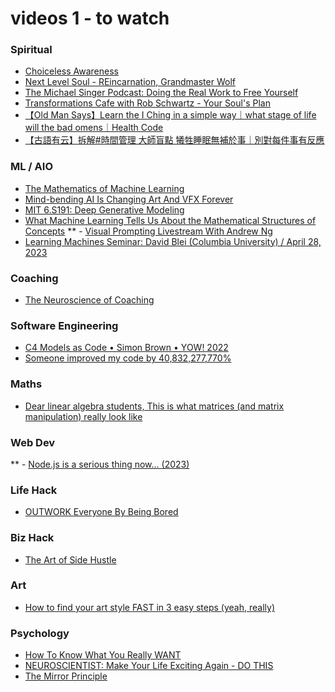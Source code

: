 # videos 1 - to watch


### Spiritual
- [Choiceless Awareness](https://www.youtube.com/watch?v=-e_CId346nA)
- [Next Level Soul - REincarnation, Grandmaster Wolf]([https://www.youtube.com/watch?v=Rt6beTKDtqY](https://www.youtube.com/watch?v=1xKJ8DWRYYs))
- [The Michael Singer Podcast: Doing the Real Work to Free Yourself](https://www.youtube.com/watch?v=SDp9I9qwjrQ)
- [Transformations Cafe with Rob Schwartz - Your Soul's Plan](https://www.youtube.com/watch?v=xtdjmXbYEIg)
- [【Old Man Says】Learn the I Ching in a simple way｜what stage of life will the bad omens｜Health Code](https://www.youtube.com/watch?v=-nwumcavrHg)
- [【古語有云】拆解#時間管理 大師盲點 犧牲睡眠無補於事｜別對每件事有反應](https://www.youtube.com/watch?v=5gBFYlJB06g)


### ML / AIO
- [The Mathematics of Machine Learning](https://www.youtube.com/watch?v=Rt6beTKDtqY)
- [Mind-bending AI Is Changing Art And VFX Forever](https://www.youtube.com/watch?v=Voo752vFTKE)
- [MIT 6.S191: Deep Generative Modeling](https://www.youtube.com/watch?v=3G5hWM6jqPk)
- [What Machine Learning Tells Us About the Mathematical Structures of Concepts](https://www.youtube.com/watch?v=Lqt7TgYk8rU)
** - [Visual Prompting Livestream With Andrew Ng](https://www.youtube.com/watch?v=FE88OOUBonQ)
- [Learning Machines Seminar: David Blei (Columbia University) / April 28, 2023](https://www.youtube.com/watch?v=W7tlkq4rTRc)


### Coaching
- [The Neuroscience of Coaching](https://www.youtube.com/watch?v=7Xo50Ky3NYQ)

### Software Engineering
- [C4 Models as Code • Simon Brown • YOW! 2022](https://www.youtube.com/watch?v=f7i2wxQVffk)
- [Someone improved my code by 40,832,277,770%](https://www.youtube.com/watch?v=c33AZBnRHks)

### Maths
- [Dear linear algebra students, This is what matrices (and matrix manipulation) really look like](https://www.youtube.com/watch?v=4csuTO7UTMo)

### Web Dev
** - [Node.js is a serious thing now… (2023)](https://www.youtube.com/watch?v=_Im4_3Z1NxQ)

### Life Hack
- [OUTWORK Everyone By Being Bored](https://www.youtube.com/watch?v=1iNyqomXQt8)

### Biz Hack
- [The Art of Side Hustle](https://www.youtube.com/watch?v=A4_TFHzqAAg)

### Art
- [How to find your art style FAST in 3 easy steps (yeah, really)](https://www.youtube.com/watch?v=SLfH9yOGs3o)

### Psychology
- [How To Know What You Really WANT](https://www.youtube.com/watch?v=lhJOlZaAuLY)
- [NEUROSCIENTIST: Make Your Life Exciting Again - DO THIS](https://www.youtube.com/watch?v=VJfguYW8AhM)
- [The Mirror Principle](https://www.youtube.com/watch?v=S5u5jCloVnE)

